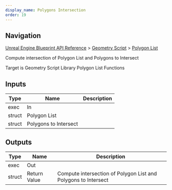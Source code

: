 ```yaml
---
display_name: Polygons Intersection
order: 19
---
```

## Navigation

[Unreal Engine Blueprint API Reference](https://dev.epicgames.com/documentation/en-us/unreal-engine/BlueprintAPI) > [Geometry Script](https://dev.epicgames.com/documentation/en-us/unreal-engine/BlueprintAPI/GeometryScript) > [Polygon List](https://dev.epicgames.com/documentation/en-us/unreal-engine/BlueprintAPI/GeometryScript/PolygonList)

Compute intersection of Polygon List and Polygons to Intersect

Target is Geometry Script Library Polygon List Functions

## Inputs

| Type | Name | Description |
| --- | --- | --- |
| exec | In |  |
| struct | Polygon List |  |
| struct | Polygons to Intersect |  |

## Outputs

| Type | Name | Description |
| --- | --- | --- |
| exec | Out |  |
| struct | Return Value | Compute intersection of Polygon List and Polygons to Intersect |
